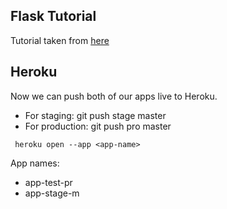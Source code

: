 ## Flask Tutorial

Tutorial taken from [here](https://realpython.com/flask-by-example-part-1-project-setup/)

## Heroku 

Now we can push both of our apps live to Heroku.

- For staging: git push stage master
- For production: git push pro master

` heroku open --app <app-name>`

App names:
- app-test-pr
- app-stage-m

